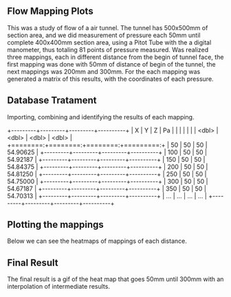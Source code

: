 ## Flow Mapping Plots

This was a study of flow of a air tunnel. The tunnel has 500x500mm of section area, and we did measurement of pressure each 50mm until complete 400x400mm section area, using a Pitot Tube with the a digital manometer, thus totaling 81 points of pressure measured. Was realized three mappings, each in different distance from the begin of tunnel face, the first mapping was done with 50mm of distance of begin of the tunnel, the next mappings was 200mm and 300mm. For the each mapping was generated a matrix of this results, with the coordinates of each pressure.

## Database Tratament

Importing, combining and identifying the results of each mapping.

+---------+---------+---------+----------+
| X       | Y       | Z       | Pa       |
|         |         |         |          |
| \<dbl\> | \<dbl\> | \<dbl\> | \<dbl\>  |
+========:+========:+========:+=========:+
| 50      | 50      | 50      | 54.90625 |
+---------+---------+---------+----------+
| 100     | 50      | 50      | 54.92187 |
+---------+---------+---------+----------+
| 150     | 50      | 50      | 54.84375 |
+---------+---------+---------+----------+
| 200     | 50      | 50      | 54.81250 |
+---------+---------+---------+----------+
| 250     | 50      | 50      | 54.75000 |
+---------+---------+---------+----------+
| 300     | 50      | 50      | 54.67187 |
+---------+---------+---------+----------+
| 350     | 50      | 50      | 54.70313 |
+---------+---------+---------+----------+
| ...     | ...     | ...     | ...      |
+---------+---------+---------+----------+

## Plotting the mappings

Below we can see the heatmaps of mappings of each distance.

## Final Result

The final result is a gif of the heat map that goes 50mm until 300mm with an interpolation of intermediate results.
